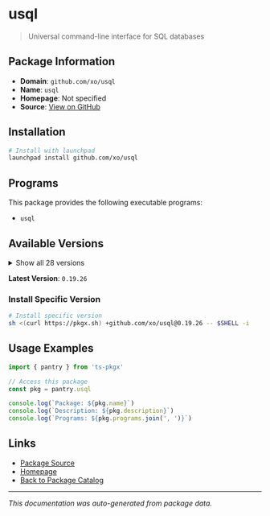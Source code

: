 # usql

> Universal command-line interface for SQL databases

## Package Information

- **Domain**: `github.com/xo/usql`
- **Name**: `usql`
- **Homepage**: Not specified
- **Source**: [View on GitHub](https://github.com/pkgxdev/pantry/tree/main/projects/github.com/xo/usql/package.yml)

## Installation

```bash
# Install with launchpad
launchpad install github.com/xo/usql
```

## Programs

This package provides the following executable programs:

- `usql`

## Available Versions

<details>
<summary>Show all 28 versions</summary>

- `0.19.26`, `0.19.25`, `0.19.24`, `0.19.23`, `0.19.21`
- `0.19.20`, `0.19.19`, `0.19.18`, `0.19.17`, `0.19.16`
- `0.19.15`, `0.19.14`, `0.19.12`, `0.19.11`, `0.19.4`
- `0.19.3`, `0.19.2`, `0.19.1`, `0.19.0`, `0.18.1`
- `0.18.0`, `0.17.5`, `0.17.4`, `0.17.2`, `0.17.1`
- `0.17.0`, `0.16.1`, `0.16.0`

</details>

**Latest Version**: `0.19.26`

### Install Specific Version

```bash
# Install specific version
sh <(curl https://pkgx.sh) +github.com/xo/usql@0.19.26 -- $SHELL -i
```

## Usage Examples

```typescript
import { pantry } from 'ts-pkgx'

// Access this package
const pkg = pantry.usql

console.log(`Package: ${pkg.name}`)
console.log(`Description: ${pkg.description}`)
console.log(`Programs: ${pkg.programs.join(', ')}`)
```

## Links

- [Package Source](https://github.com/pkgxdev/pantry/tree/main/projects/github.com/xo/usql/package.yml)
- [Homepage](#)
- [Back to Package Catalog](../../../package-catalog.md)

---

*This documentation was auto-generated from package data.*
